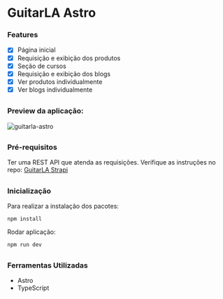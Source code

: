# GuitarLA Astro

### Features
- [x] Página inicial
- [x] Requisição e exibição dos produtos
- [x] Seção de cursos
- [x] Requisição e exibição dos blogs
- [x] Ver produtos individualmente
- [x] Ver blogs individualmente

##

### Preview da aplicação:

![guitarla-astro](https://user-images.githubusercontent.com/122689920/216790047-3ef4a90e-e8cc-46c0-980d-380e1492e6f9.gif)

##

### Pré-requisitos

Ter uma REST API que atenda as requisições. Verifique as  instruções no repo: <a href="https://github.com/vselei/guitarla-strapi">GuitarLA Strapi</a>

##

### Inicialização

Para realizar a instalação dos pacotes:
```
npm install
```

Rodar aplicação:
```
npm run dev
```

##

### Ferramentas Utilizadas

- Astro
- TypeScript

